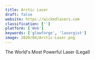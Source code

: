 ```yaml
---
title: Arctic Laser
draft: false 
website: https://wickedlasers.com
classification: ['']
platform: ['Web']
keywords: ['glowforge', 'lasergist']
image: 2020/04/Arctic-Laser.png
---
```

The World's Most Powerful Laser (Legal)